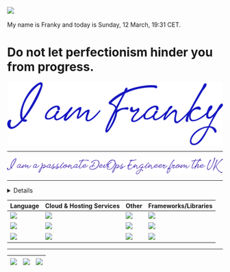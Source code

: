 ![](https://komarev.com/ghpvc/?username=hifrancesco&color=green)

My name is Franky and today is Sunday, 12 March, 19:31 CET.

# Do not let perfectionism hinder you from progress.

<section>
<a href="https://uk.linkedin.com/in/francescowang">
<img align="center" src="images/header-1.png" </a>
</section>

---

<section>
<a href="https://uk.linkedin.com/in/francescowang">
<img align="center" src="images/header-2.png" </a>
</section>

---

<details>
    <summary><b>Competency Levels</b></summary>

```md
7 Awesome
6 Advanced
5 Skilled
4 Decent
3 Average
2 Improver
1 Newbie
```

</details>


| Language | Cloud & Hosting Services | Other | Frameworks/Libraries |
|----------------|----------------|----------------|----------------|
|<img src="https://img.shields.io/badge/Python-Decent-green"/>   | <img src="https://img.shields.io/badge/AWS-Average-orange" /> |<img src="https://img.shields.io/badge/Linux-Decent-black" /> | <img src="https://img.shields.io/badge/Flask-Average-pink" />
|<img src="https://img.shields.io/badge/JavaScript-Improver-darkgreen" />|<img src="https://img.shields.io/badge/Azure-Average-blue" />| <img src="https://img.shields.io/badge/HTML/CSS-Decent-lightgreen" /> | <img src="https://img.shields.io/badge/Next.js-Beginner-violet" />
|<img src="https://img.shields.io/badge/Java-Newbie-red" />|<img src="https://img.shields.io/badge/GitHub-Decent-purple" />|<img src="https://img.shields.io/badge/Terraform-Improver-orange" />| <img src="https://img.shields.io/badge/React.js-Newbie-magenta" />

---

| <img align="center" src="https://github-readme-stats.vercel.app/api?username=hifrancesco&show_icons=true&include_all_commits=true&theme=buefy&hide_border=true"> | <img align="center" src="https://github-readme-stats.vercel.app/api/top-langs/?username=hifrancesco&layout=compact&theme=buefy&hide_border=true" /></a> | <a><img align="center" src="https://github-readme-streak-stats.herokuapp.com/?user=hifrancesco&date_format=M%20j[%2C%20Y"></a> |
| ------------- | ------------- | ------------- |
